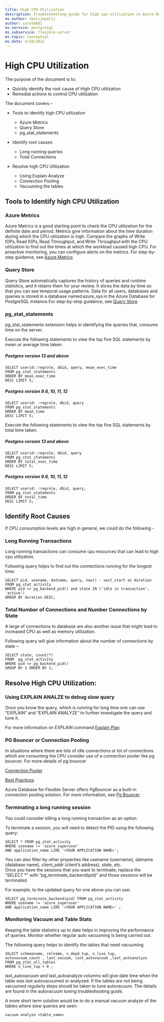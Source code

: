 ```yaml
---
title: High CPU Utilization
description: Troubleshooting guide for high cpu utilization in Azure Database for PostgreSQL - Flexible Server
ms.author: sbalijepalli
author: sarat0681
ms.service: postgresql
ms.subservice: flexible-server
ms.topic: conceptual
ms.date: 4/28/2022
---
```


# High CPU Utilization

The purpose of the document is to:

-   Quickly identify the root cause of High CPU utilization 
-   Remedial actions to control CPU utilization 

The document covers –  
-   Tools to identify high CPU utilization  
	- Azure Metrics  
	- Query Store  
	- pg_stat_statements

- Identify root causes    
	- Long running queries 
	- Total Connections 

- Resolve high CPU Utilization
	- Using Explain Analyze 
	- Connection Pooling 
	- Vacuuming the tables 


## Tools to Identify high CPU Utilization 

### Azure Metrics 

Azure Metrics is a good starting point to check the CPU utilization for the definite date and period. Metrics give information about the time duration during which the CPU utilization is high. Compare the graphs of Write IOPs, Read IOPs, Read Throughput, and Write Throughput with the CPU utilization to find out the times at which the workload caused high CPU. For proactive monitoring, you can configure alerts on the metrics. For step-by-step guidance, see [Azure Metrics](./howto-alert-on-metrics.md)

### Query Store
Query Store automatically captures the history of queries and runtime statistics, and it retains them for your review. It slices the data by time so that you can see temporal usage patterns. Data for all users, databases and queries is stored in a database named azure_sys in the Azure Database for PostgreSQL instance.For step-by-step guidance, see [Query Store](./concepts-query-store.md)

### pg_stat_statements
pg_stat_statements extension helps in identifying the queries that, consume time on the server.

Execute the following statements to view the top five SQL statements by mean or average time taken: 

##### Postgres version 13 and above
~~~
SELECT userid::regrole, dbid, query, mean_exec_time 
FROM pg_stat_statements 
ORDER BY mean_exec_time 
DESC LIMIT 5;   
~~~
##### Postgres version 9.6, 10, 11, 12
~~~
SELECT userid: :regrole, dbid, query 
FROM pg_stat_statements 
ORDER BY mean_time 
DESC LIMIT 5;    
~~~
Execute the following statements to view the top five SQL statements by total time taken: 

##### Postgres version 13 and above
~~~
SELECT userid::regrole, dbid, query 
FROM pg_stat_statements 
ORDER BY total_exec_time 
DESC LIMIT 5;   
~~~
##### Postgres version 9.6, 10, 11, 12
~~~
SELECT userid: :regrole, dbid, query, 
FROM pg_stat_statements 
ORDER BY total_time 
DESC LIMIT 5;    
~~~
## Identify Root Causes 

If CPU consumption levels are high in general, we could do the following - 

### Long Running Transactions  

Long running transactions can consume cpu resources that can lead to high cpu utilization.

Following query helps to find out the connections running for the longest time:  
~~~
SELECT pid, usename, datname, query, now() - xact_start as duration 
FROM pg_stat_activity  
WHERE pid <> pg_backend_pid() and state IN ('idle in transaction', 'active') 
ORDER BY duration DESC;   
~~~

### Total Number of Connections and Number Connections by State 

A large of connections to database are also another issue that might lead to increased CPU as well as memory utilization.

Following query will give information about the number of connections by state – 
~~~
SELECT state, count(*)  
FROM  pg_stat_activity   
WHERE pid <> pg_backend_pid()  
GROUP BY 1 ORDER BY 1;   
~~~
  

## Resolve High CPU Utilization: 

### Using EXPLAIN ANALZE to debug slow query 

Once you know the query, which is running for long time one can use “EXPLAIN” and “EXPLAIN ANALYZE” to further investigate the query and tune it. 

For more information on EXPLAIN command [Explain Plan](https://www.postgresql.org/docs/current/sql-explain.html) 

 
### PG Bouncer or Connection Pooling 

In situations where there are lots of idle connections or lot of connections which are consuming the CPU consider use of a connection pooler like pg bouncer.
For more details of pg bouncer

[Connection Pooler](https://techcommunity.microsoft.com/t5/azure-database-for-postgresql/not-all-postgres-connection-pooling-is-equal/ba-p/825717)

[Best Practices](https://techcommunity.microsoft.com/t5/azure-database-for-postgresql/connection-handling-best-practice-with-postgresql/ba-p/790883)


Azure Database for Flexible Server offers PgBouncer as a built-in connection pooling solution. For more information, see [Pg Bouncer](./concepts-pgbouncer.md)

### Terminating a long running session 

You could consider killing a long running transaction as an option.

To terminate a session, you will need to detect the PID using the following query: 
~~~
SELECT * FROM pg_stat_activity  
WHERE usename != 'azure_superuser'  
AND application_name LIKE '<YOUR APPLICATION NAME>'; 
~~~

You can also filter by other properties like usename (username), datname (database name), client_addr (client’s address), state, etc.  
Once you have the sessions that you want to terminate, replace the “SELECT *” with “pg_terminate_backend(pid)” and those sessions will be terminated 

For example, to the updated query for one above you can use: 
~~~
SELECT pg_terminate_backend(pid) FROM pg_stat_activity  
WHERE usename != 'azure_superuser'  
AND application_name LIKE '<YOUR APPLICATION NAME>' ; 
~~~
### Monitoring Vacuum and Table Stats 

Keeping the table statistics up to date helps in improving the performance of queries. Monitor whether regular auto vacuuming is being carried out. 

The following query helps to identify the tables that need vacuuming 
~~~
SELECT schemaname, relname, n_dead_tup, n_live_tup, autovacuum_count , last_vacuum, last_autovacuum ,last_autoanalyze  
FROM pg_stat_all_tables    
WHERE n_live_tup > 0 ;   
~~~
last_autovacuum and last_autoanalyze columns will give date time when the table was last autovacuumed or analyzed. If the tables are not being vacuumed regularly steps should be taken to tune autovacuum. The details are found in the autovacuum tuning troubleshooting guide.

A more short term solution would be to do a manual vacuum analyze of the tables where slow queries are seen:
~~~
vacuum analyze <table_name>
~~~

